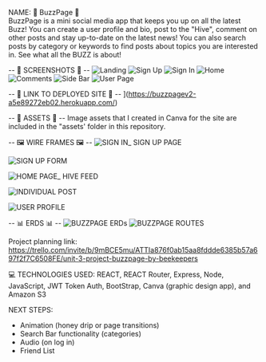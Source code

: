 NAME: 🐝 BuzzPage 🐝  
BuzzPage is a mini social media app that keeps you up on all the latest Buzz! You can create a user profile and bio, post to the "Hive", 
comment on other posts and stay up-to-date on the latest news! You can also search posts by category or keywords to find posts about topics you are interested in.
See what all the BUZZ is about!

-- 📸 SCREENSHOTS 📸 -- 
![Landing](<Screenshot 2024-06-13 at 9.17.06 AM.png>)
![Sign Up](<Screenshot 2024-06-13 at 9.17.26 AM.png>)
![Sign In](<Screenshot 2024-06-13 at 9.18.25 AM.png>)
![Home](<Screenshot 2024-06-13 at 9.18.46 AM.png>)
![Comments](<Screenshot 2024-06-13 at 9.19.10 AM.png>)
![Side Bar](<Screenshot 2024-06-13 at 9.19.37 AM.png>)
![User Page](<Screenshot 2024-06-13 at 9.20.11 AM.png>)


-- 🌟 LINK TO DEPLOYED SITE 🌟 -- 
](https://buzzpagev2-a5e89272eb02.herokuapp.com/)

-- 🌌 ASSETS 🌌 -- Image assets that I created in Canva for the site are included in the "assets' folder in this repository.


-- 🖼️ WIRE FRAMES 🖼️ --
![SIGN IN_ SIGN UP PAGE](https://github.com/Debiddo618/BuzzPage/assets/165956613/b83a639a-156f-4d73-a0ad-b41eaea34b85)

![SIGN UP FORM](https://github.com/Debiddo618/BuzzPage/assets/165956613/88311721-be11-4a78-9197-ba80e3cbf1b0)

![HOME PAGE_ HIVE FEED](https://github.com/Debiddo618/BuzzPage/assets/165956613/fd6dbf1f-23af-4321-b688-11eeb434a28f)

![INDIVIDUAL POST](https://github.com/Debiddo618/BuzzPage/assets/165956613/f05e79fc-f487-4fb3-b825-00d3224c3da3)

![USER PROFILE](https://github.com/Debiddo618/BuzzPage/assets/165956613/c452aed4-2029-4074-916c-6c331c9559e2)


-- 📊 ERDS 📊 -- 
![BUZZPAGE ERDs](https://github.com/Debiddo618/BuzzPage/assets/165956613/2dd9ce98-061c-4756-bb13-39921a109134)
![BUZZPAGE ROUTES](https://github.com/Debiddo618/BuzzPage/assets/165956613/26e3f6d0-01a1-4abd-9a26-eba90aa391eb)

Project planning link: https://trello.com/invite/b/9mBCE5mu/ATTIa876f0ab15aa8fddde6385b57a697f2f7C6508FE/unit-3-project-buzzpage-by-beekeepers


💻 TECHNOLOGIES USED: REACT, REACT Router, Express, Node, JavaScript, JWT Token Auth, BootStrap, Canva (graphic design app), and Amazon S3

NEXT STEPS:
- Animation (honey drip or page transitions)
- Search Bar functionality (categories)
- Audio (on log in)
- Friend List
